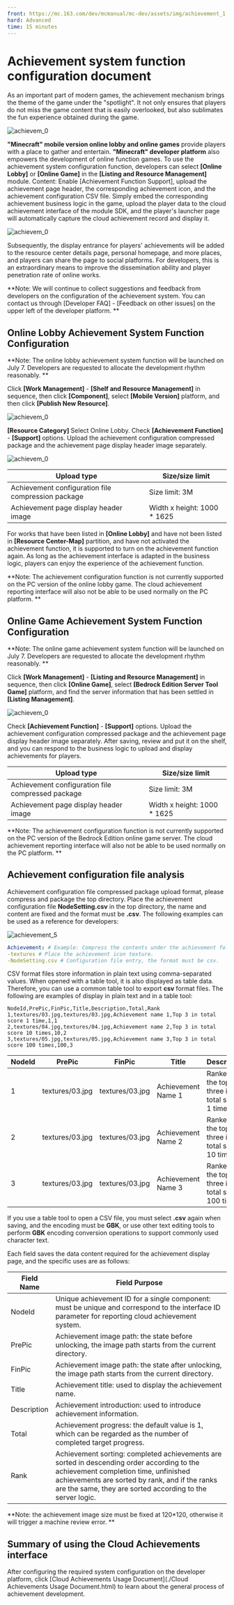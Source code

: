```yaml
--- 
front: https://mc.163.com/dev/mcmanual/mc-dev/assets/img/achievement_1.bf9be14b.png 
hard: Advanced 
time: 15 minutes 
--- 
```


# Achievement system function configuration document 

As an important part of modern games, the achievement mechanism brings the theme of the game under the "spotlight". It not only ensures that players do not miss the game content that is easily overlooked, but also sublimates the fun experience obtained during the game. 

![achievem_0](./images/achievement_0.png) 

**"Minecraft" mobile version online lobby and online games** provide players with a place to gather and entertain. **"Minecraft" developer platform** also empowers the development of online function games. To use the achievement system configuration function, developers can select **[Online Lobby]** or **[Online Game]** in the **[Listing and Resource Management]** module. Content: Enable [Achievement Function Support], upload the achievement page header, the corresponding achievement icon, and the achievement configuration CSV file. Simply embed the corresponding achievement business logic in the game, upload the player data to the cloud achievement interface of the module SDK, and the player's launcher page will automatically capture the cloud achievement record and display it. 

![achievem_0](./images/achievement_1.png) 

Subsequently, the display entrance for players' achievements will be added to the resource center details page, personal homepage, and more places, and players can share the page to social platforms. For developers, this is an extraordinary means to improve the dissemination ability and player penetration rate of online works. 

**Note: We will continue to collect suggestions and feedback from developers on the configuration of the achievement system. You can contact us through [Developer FAQ] - [Feedback on other issues] on the upper left of the developer platform. ** 

## Online Lobby Achievement System Function Configuration 

**Note: The online lobby achievement system function will be launched on July 7. Developers are requested to allocate the development rhythm reasonably. ** 

Click **[Work Management]** - **[Shelf and Resource Management]** in sequence, then click **[Component]**, select **[Mobile Version]** platform, and then click **[Publish New Resource]**. 

![achievem_0](./images/achievement_2.png) 

**[Resource Category]** Select Online Lobby. Check **[Achievement Function]** - **[Support]** options. Upload the achievement configuration compressed package and the achievement page display header image separately. 

![achievem_0](./images/achievement_3.png) 

| Upload type | Size/size limit | 
| ------------------ | ------------------ | 
| Achievement configuration file compression package | Size limit: 3M | 
| Achievement page display header image | Width x height: 1000 * 1625 | 

For works that have been listed in **[Online Lobby]** and have not been listed in **[Resource Center-Map]** partition, and have not activated the achievement function, it is supported to turn on the achievement function again. As long as the achievement interface is adapted in the business logic, players can enjoy the experience of the achievement function. 

**Note: The achievement configuration function is not currently supported on the PC version of the online lobby game. The cloud achievement reporting interface will also not be able to be used normally on the PC platform. ** 




## Online Game Achievement System Function Configuration 

**Note: The online game achievement system function will be launched on July 7. Developers are requested to allocate the development rhythm reasonably. ** 

Click **[Work Management]** - **[Listing and Resource Management]** in sequence, then click **[Online Game]**, select **[Bedrock Edition Server Tool Game]** platform, and find the server information that has been settled in **[Listing Management]**. 

![achievem_0](./images/achievement_4.png) 

Check **[Achievement Function]** - **[Support]** options. Upload the achievement configuration compressed package and the achievement page display header image separately. After saving, review and put it on the shelf, and you can respond to the business logic to upload and display achievements for players. 

| Upload type | Size/size limit | 
| ------------------ | ------------------ | 
| Achievement configuration file compressed package | Size limit: 3M | 
| Achievement page display header image | Width x height: 1000 * 1625 | 

**Note: The achievement configuration function is not currently supported on the PC version of the Bedrock Edition online game server. The cloud achievement reporting interface will also not be able to be used normally on the PC platform. ** 

## Achievement configuration file analysis 

Achievement configuration file compressed package upload format, please compress and package the top directory. Place the achievement configuration file **NodeSetting.csv** in the top directory, the name and content are fixed and the format must be **.csv**. The following examples can be used as a reference for developers: 

![achievement_5](./images/achievement_5.png) 

```yaml 
Achievement: # Example: Compress the contents under the achievement folder. Please do not package the top folder into the compressed package. 
-textures # Place the achievement icon texture. 
-NodeSetting.csv # Configuration file entry, the format must be csv. 
``` 

CSV format files store information in plain text using comma-separated values. When opened with a table tool, it is also displayed as table data. Therefore, you can use a common table tool to export **csv** format files. The following are examples of display in plain text and in a table tool: 

``` 
NodeId,PrePic,FinPic,Title,Description,Total,Rank 
1,textures/03.jpg,textures/03.jpg,Achievement name 1,Top 3 in total score 1 time,1,1 
2,textures/04.jpg,textures/04.jpg,Achievement name 2,Top 3 in total score 10 times,10,2 
3,textures/05.jpg,textures/05.jpg,Achievement name 3,Top 3 in total score 100 times,100,3 
``` 

| NodeId | PrePic | FinPic | Title | Description | Total | Rank | 
| ------ | --------------- | --------------- | --------- | ----------------- | ----- | ---- | 
| 1 | textures/03.jpg | textures/03.jpg | Achievement Name 1 | Ranked in the top three in total score 1 time | 1 | 1 | 
| 2 | textures/03.jpg | textures/03.jpg | Achievement Name 2 | Ranked in the top three in total score 10 times | 10 | 2 | 
| 3 | textures/03.jpg | textures/03.jpg | Achievement Name 3 | Ranked in the top three in total score 100 times | 100 | 3 | 

If you use a table tool to open a CSV file, you must select **.csv** again when saving, and the encoding must be **GBK**, or use other text editing tools to perform **GBK** encoding conversion operations to support commonly used character text. 

Each field saves the data content required for the achievement display page, and the specific uses are as follows:


| Field Name | Field Purpose | 
| ----------- | ------------------------------------------------------------ | 
| NodeId | Unique achievement ID for a single component: must be unique and correspond to the interface ID parameter for reporting cloud achievement system. | 
| PrePic | Achievement image path: the state before unlocking, the image path starts from the current directory. | 
| FinPic | Achievement image path: the state after unlocking, the image path starts from the current directory. | 
| Title | Achievement title: used to display the achievement name. | 
| Description | Achievement introduction: used to introduce achievement information. | 
| Total | Achievement progress: the default value is 1, which can be regarded as the number of completed target progress. | 
| Rank | Achievement sorting: completed achievements are sorted in descending order according to the achievement completion time, unfinished achievements are sorted by rank, and if the ranks are the same, they are sorted according to the server logic. | 

**Note: the achievement image size must be fixed at 120*120, otherwise it will trigger a machine review error. ** 

## Summary of using the Cloud Achievements interface 

After configuring the required system configuration on the developer platform, click [Cloud Achievements Usage Document](./Cloud Achievements Usage Document.html) to learn about the general process of achievement development. 

